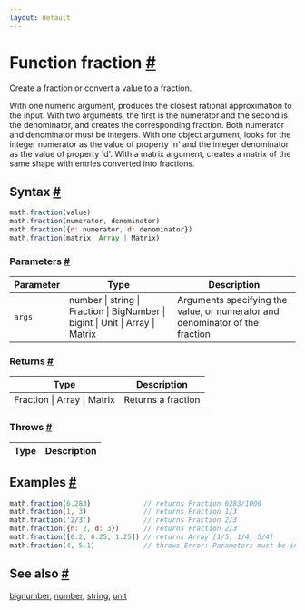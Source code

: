 ```yaml
---
layout: default
---
```


<!-- Note: This file is automatically generated from source code comments. Changes made in this file will be overridden. -->

<h1 id="function-fraction">Function fraction <a href="#function-fraction" title="Permalink">#</a></h1>

Create a fraction or convert a value to a fraction.

With one numeric argument, produces the closest rational approximation to the
input.
With two arguments, the first is the numerator and the second is the denominator,
and creates the corresponding fraction. Both numerator and denominator must be
integers.
With one object argument, looks for the integer numerator as the value of property
'n' and the integer denominator as the value of property 'd'.
With a matrix argument, creates a matrix of the same shape with entries
converted into fractions.


<h2 id="syntax">Syntax <a href="#syntax" title="Permalink">#</a></h2>

```js
math.fraction(value)
math.fraction(numerator, denominator)
math.fraction({n: numerator, d: denominator})
math.fraction(matrix: Array | Matrix)
```

<h3 id="parameters">Parameters <a href="#parameters" title="Permalink">#</a></h3>

Parameter | Type | Description
--------- | ---- | -----------
`args` | number &#124; string &#124; Fraction &#124; BigNumber &#124; bigint &#124; Unit &#124; Array &#124; Matrix |  Arguments specifying the value, or numerator and denominator of the fraction

<h3 id="returns">Returns <a href="#returns" title="Permalink">#</a></h3>

Type | Description
---- | -----------
Fraction &#124; Array &#124; Matrix | Returns a fraction


<h3 id="throws">Throws <a href="#throws" title="Permalink">#</a></h3>

Type | Description
---- | -----------


<h2 id="examples">Examples <a href="#examples" title="Permalink">#</a></h2>

```js
math.fraction(6.283)             // returns Fraction 6283/1000
math.fraction(1, 3)              // returns Fraction 1/3
math.fraction('2/3')             // returns Fraction 2/3
math.fraction({n: 2, d: 3})      // returns Fraction 2/3
math.fraction([0.2, 0.25, 1.25]) // returns Array [1/5, 1/4, 5/4]
math.fraction(4, 5.1)            // throws Error: Parameters must be integer
```


<h2 id="see-also">See also <a href="#see-also" title="Permalink">#</a></h2>

[bignumber](bignumber.html),
[number](number.html),
[string](string.html),
[unit](unit.html)
